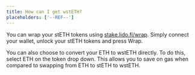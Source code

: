 ```yaml
---
title: How can I get wstETH?
placeholders: ['--REF--']
---
```


You can wrap your stETH tokens using [stake.lido.fi/wrap](/wrap--QUERY-PARAMS--). Simply connect your wallet, unlock your stETH tokens and press Wrap.

You can also choose to convert your ETH to wstETH directly. To do this, select ETH on the token drop down. This allows you to save on gas when compared to swapping from ETH to stETH to wstETH.
